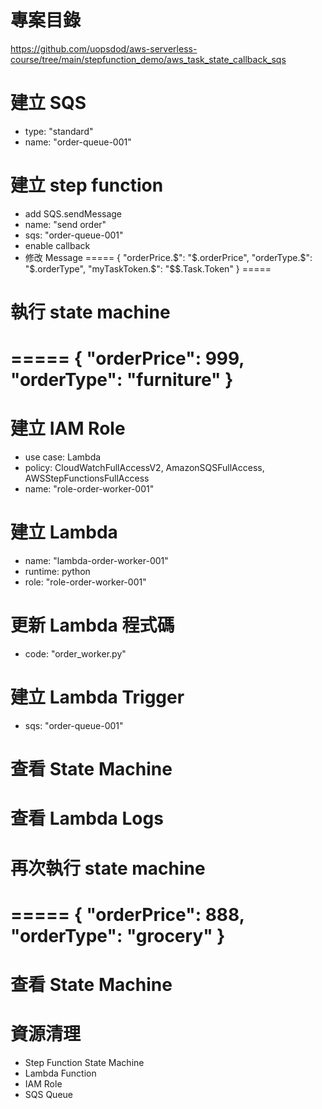 
# 專案目錄 
https://github.com/uopsdod/aws-serverless-course/tree/main/stepfunction_demo/aws_task_state_callback_sqs 

# 建立 SQS 
 - type: "standard"
 - name: "order-queue-001"

# 建立 step function 
 - add SQS.sendMessage
  - name: "send order"
  - sqs: "order-queue-001"
  - enable callback 
  - 修改 Message 
=====
{
  "orderPrice.$": "$.orderPrice",
  "orderType.$": "$.orderType",
  "myTaskToken.$": "$$.Task.Token"
}
=====

# 執行 state machine 
=====
{
  "orderPrice": 999,
  "orderType": "furniture"
}
===== 

# 建立 IAM Role 
 - use case: Lambda 
 - policy: CloudWatchFullAccessV2, AmazonSQSFullAccess, AWSStepFunctionsFullAccess
 - name: "role-order-worker-001" 

# 建立 Lambda 
 - name: "lambda-order-worker-001"
 - runtime: python 
 - role: "role-order-worker-001"

# 更新 Lambda 程式碼
 - code: "order_worker.py" 

# 建立 Lambda Trigger 
 - sqs: "order-queue-001"

# 查看 State Machine  

# 查看 Lambda Logs 

# 再次執行 state machine 
=====
{
  "orderPrice": 888,
  "orderType": "grocery"
}
===== 

# 查看 State Machine  

# 資源清理 
 - Step Function State Machine 
 - Lambda Function 
 - IAM Role 
 - SQS Queue  
